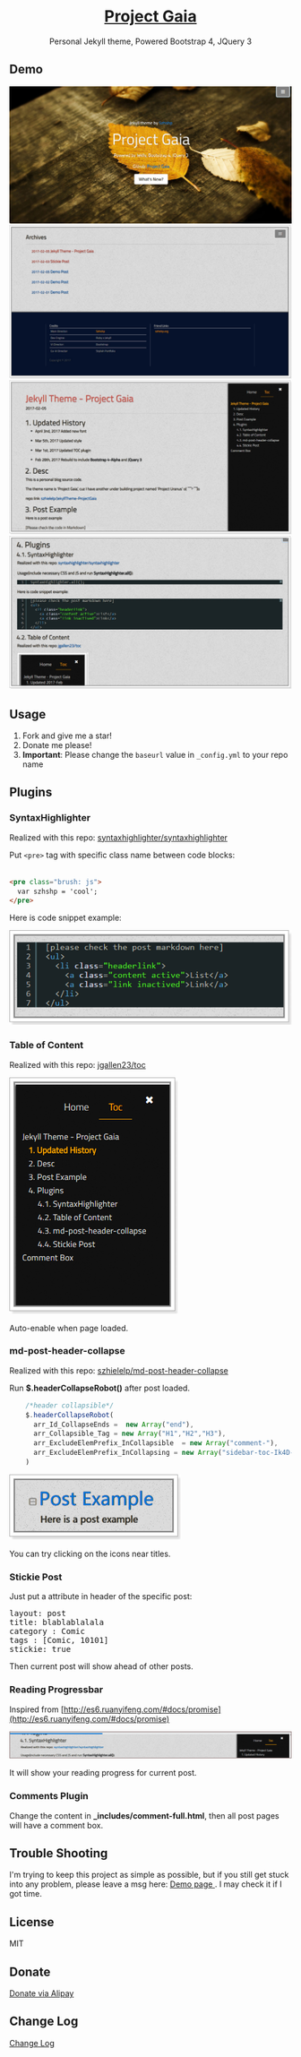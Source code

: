<h1 align="center">
  <a href="https://docsify.js.org">
    Project Gaia
  </a>
</h1>

<p align="center">
  Personal Jekyll theme, Powered Bootstrap 4, JQuery 3
</p>


## Demo 

![](    _media/1.jpg  )
![](    _media/2.jpg  )
![](    _media/3.jpg  )
![](    _media/4.jpg  )


## Usage

1. Fork and give me a star!
1. Donate me please!
1. **Important**: Please change the `baseurl` value in  `_config.yml` to your repo name

## Plugins

### SyntaxHighlighter

Realized with this repo: [    syntaxhighlighter/syntaxhighlighter](https://github.com/syntaxhighlighter/syntaxhighlighter)

Put  `<pre>` tag with specific class name between code blocks:

```html

<pre class="brush: js">
  var szhshp = 'cool';
</pre>

```

Here is code snippet example:

![](      _media/X3.png )

### Table of Content

Realized with this repo: [    jgallen23/toc  ](https://github.com/jgallen23/toc)

![](     _media/X2.png   )

Auto-enable when page loaded.

### md-post-header-collapse

Realized with this repo: [    szhielelp/md-post-header-collapse  ](https://github.com/szhielelp/md-post-header-collapse)

Run **$.headerCollapseRobot()** after post loaded.

```js
    /*header collapsible*/
    $.headerCollapseRobot(
      arr_Id_CollapseEnds =  new Array("end"),                       
      arr_Collapsible_Tag = new Array("H1","H2","H3"),                       
      arr_ExcludeElemPrefix_InCollapsible  = new Array("comment-"),      
      arr_ExcludeElemPrefix_InCollapsing = new Array("sidebar-toc-Ik4D-")
    )
```

![](     _media/X1.png   )

You can try clicking on the icons near titles.

### Stickie Post

Just put a attribute in header of the specific post:

 <pre class="brush: html; highlight: [5]">
layout: post
title: blablablalala
category : Comic
tags : [Comic, 10101]
stickie: true
</pre>

Then current post will show ahead of other posts.

### Reading Progressbar

Inspired from [http://es6.ruanyifeng.com/#docs/promise](http://es6.ruanyifeng.com/#docs/promise)

![](   _media/X4.png   )

It will show your reading progress for current post.

### Comments Plugin

Change the content in **_includes/comment-full.html**, then all post pages will have a comment box.

## Trouble Shooting

I'm trying to keep this project as simple as possible, but if you still get stuck into any problem, please leave a msg here: [Demo page ]( https://szhielelp.github.io/JekyllTheme-ProjectGaia/). I may check it if I got time.


## License

MIT

## Donate

[   Donate via Alipay    ](http://szhshp.org/about.html)

## Change Log

[    Change Log   ](https://github.com/szhielelp/JekyllTheme-ProjectGaia#readme)
